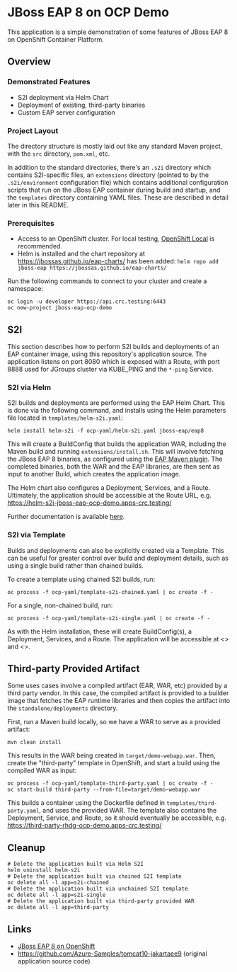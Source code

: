 # JBoss EAP 8 on OCP Demo

This application is a simple demonstration of some features of JBoss EAP 8 on OpenShift Container Platform.

## Overview

### Demonstrated Features

- S2I deployment via Helm Chart
- Deployment of existing, third-party binaries
- Custom EAP server configuration

### Project Layout

The directory structure is mostly laid out like any standard Maven project, with the `src` directory,
`pom.xml`, etc. 

In addition to the standard directories, there's an `.s2i` directory which contains S2I-specific 
files, an `extensions` directory (pointed to by the `.s2i/environment` configuration file) 
which contains additional configuration scripts that run on the JBoss EAP container during build
and startup, and the `templates` directory containing YAML files. These are described in detail
later in this README.

### Prerequisites

- Access to an OpenShift cluster. For local testing, [OpenShift Local](https://developers.redhat.com/products/openshift-local/overview) is recommended. 
- Helm is installed and the chart repository at <https://jbossas.github.io/eap-charts/> has been added: `helm repo add jboss-eap https://jbossas.github.io/eap-charts/`

Run the following commands to connect to your cluster and create a namespace:
```
oc login -u developer https://api.crc.testing:6443 
oc new-project jboss-eap-ocp-demo
```

## S2I 

This section describes how to perform S2I builds and deployments of an EAP container image, using this repository's
application source. The application listens on port 8080 which is exposed with a Route, with port 8888 used for 
JGroups cluster via KUBE_PING and the `*-ping` Service.

### S2I via Helm

S2I builds and deployments are performed using the EAP Helm Chart. This is done via the following command, and installs using the Helm parameters file located in `templates/helm-s2i.yaml`:

```
helm install helm-s2i -f ocp-yaml/helm-s2i.yaml jboss-eap/eap8
```

This will create a BuildConfig that builds the application WAR, including the Maven build and running `extensions/install.sh`. This will involve fetching the JBoss EAP 8 binaries, as configured using the [EAP Maven plugin](https://docs.redhat.com/en/documentation/red_hat_jboss_enterprise_application_platform/8.0/html-single/using_jboss_eap_on_openshift_container_platform/index#assembly_provisioning-a-jboss-eap-server-using-the-maven-plugin_default
). The completed binaries, both the WAR and the EAP libraries, are then sent as input to another Build, which creates the application image.

The Helm chart also configures a Deployment, Services, and a Route. Ultimately, the application should be accessible at the Route URL, e.g. <https://helm-s2i-jboss-eap-ocp-demo.apps-crc.testing/>

Further documentation is available [here](https://docs.redhat.com/en/documentation/red_hat_jboss_enterprise_application_platform/8.0/html-single/using_jboss_eap_on_openshift_container_platform/index#proc_building-applications-images-using-source-to-image-s2i-on-openshift_assembly_building-and-running-jboss-eap-applicationson-openshift-container-platform).

### S2I via Template

Builds and deployments can also be explicitly created via a Template. This can be useful for greater control over build
and deployment details, such as using a single build rather than chained builds.

To create a template using chained S2I builds, run:

```
oc process -f ocp-yaml/template-s2i-chained.yaml | oc create -f -
```

For a single, non-chained build, run:

```
oc process -f ocp-yaml/template-s2i-single.yaml | oc create -f -
```

As with the Helm installation, these will create BuildConfig(s), a Deployment, Services, and a Route. The application will
be accessible at <> and <>.

## Third-party Provided Artifact

Some uses cases involve a compiled artifact (EAR, WAR, etc) provided by a third party vendor. In this case, the compiled artifact is provided to a builder image that fetches the EAP runtime libraries and then copies the artifact into the `standalone/deployments` directory.

First, run a Maven build locally, so we have a WAR to serve as a provided artifact:

```
mvn clean install
```

This results in the WAR being created in `target/demo-webapp.war`. Then, create the "third-party" template in OpenShift, and start a build using the compiled WAR as input:

```
oc process -f ocp-yaml/template-third-party.yaml | oc create -f -
oc start-build third-party --from-file=target/demo-webapp.war
```

This builds a container using the Dockerfile defined in `templates/third-party.yaml`, and uses the provided WAR. The template also contains the Deployment, Service, and Route, so it should eventually be accessible, e.g. <https://third-party-rhdg-ocp-demo.apps-crc.testing/>

## Cleanup

```
# Delete the application built via Helm S2I
helm uninstall helm-s2i
# Delete the application built via chained S2I template
oc delete all -l app=s2i-chained
# Delete the application built via unchained S2I template
oc delete all -l app=s2i-single
# Delete the application built via third-party provided WAR
oc delete all -l app=third-party
```

## Links

- [JBoss EAP 8 on OpenShift](https://docs.redhat.com/en/documentation/red_hat_jboss_enterprise_application_platform/8.0/html/using_jboss_eap_on_openshift_container_platform/index)
- <https://github.com/Azure-Samples/tomcat10-jakartaee9> (original application source code)
